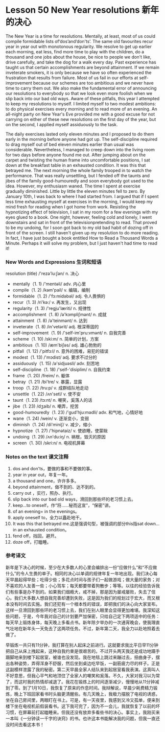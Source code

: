 # Lesson 50 New Year resolutions 新年的决心
The New Year is a time for resolutions. Mentally, at least, most of us could compile formidable lists of‘dos’and‘don'ts’. The same old favourites recur year in year out with monotonous regularity. We resolve to get up earlier each morning, eat less, find more time to play with the children, do a thousand and one jobs about the house, be nice to people we don't like, drive carefully, and take the dog for a walk every day. Past experience has taught us that certain accomplishments are beyond attainment. If we remain inveterate smokers, it is only because we have so often experienced the frustration that results from failure. Most of us fail in our efforts at self-improvement because our schemes are too ambitious and we never have time to carry them out. We also make the fundamental error of announcing our resolutions to everybody so that we look even more foolish when we slip back into our bad old ways. Aware of these pitfalls, this year I attempted to keep my resolutions to myself. I limited myself to two modest ambitions: to do physical exercises every morning and to read more of an evening. An all-night party on New Year's Eve provided me with a good excuse for not carrying on either of these new resolutions on the first day of the year, but on the second, I applied myself assiduously to the task.

The daily exercises lasted only eleven minutes and I proposed to do them early in the morning before anyone had got up. The self-discipline required to drag myself out of bed eleven minutes earlier than usual was considerable. Nevertheless, I managed to creep down into the living room for two days before anyone found me out. After jumping about on the carpet and twisting the human frame into uncomfortable positions, I sat down at the breakfast table in an exhausted condition. It was this that betrayed me. The next morning the whole family trooped in to watch the performance. That was really unsettling, but I fended off the taunts and jibes of the family good-humouredly and soon everybody got used to the idea. However, my enthusiasm waned. The time I spent at exercise gradually diminished. Little by little the eleven minutes fell to zero. By January 10th, I was back to where I had started from. I argued that if I spent less time exhausting myself at exercises in the morning, I would keep my mind fresh for reading when I got home from work. Resisting the hypnotizing effect of television, I sat in my room for a few evenings with my eyes glued to a book. One night, however, feeling cold and lonely, I went downstairs and sat in front of the televisionpretending to read. That proved to be my undoing, for I soon got back to my old bad habit of dozing off in front of the screen. I still haven't given up my resolution to do more reading. In fact, I have just bought a book entitled How to Read a Thousand Words a Minute. Perhaps it will solve my problem, but I just haven't had time to read it!

### New Words and Expressions 生词和短语

resolution (title) /'rezə'lu:ʃən/ n. 决心
* mentally（1. 1) /'mentəli/ adv. 内心里
* compile（1. 2) /kəm'pail/ v. 编辑，编制
* formidable（1. 2) /'fɔ:midəbəl/ adj. 令人畏惧的
* recur（1. 3) /ri'kə:/ v. 再发生，又出现
* regularity（1. 3) /'regju'læriti/ n. 规律性
* accomplishment（1. 8) /ə'kɔmpliʃmənt/ n. 成就
* attainment（1. 8) /ə'teinmənt/ n. 达到
* inveterate（1. 8) /in'vetərit/ adj. 根深蒂固的
* self-improvement（1. 9) /'self-im'pru:vmənt/ n. 自我完善
* scheme（1. 10) /ski:m/ n. 简单的计划，方案
* ambitious（1. 10) /æm'biʃəs/ adj. 雄心勃勃的
* pitfall（1. 12) /'pitfɔ:l/ n. 意外的困难，易犯的错误
* modest（1. 13) /'mɔdist/ adj. 要求不过分的
* assiduously（1. 15) /ə'sidjuəsli/ adv. 刻苦地
* self-discipline（1. 18) /'self-'disiplim/ n. 自我约束
* frame（1. 20) /freim/ n. 躯体
* betray（1. 21) /bi'tre/ v. 暴露，显露
* troop（1. 22) /tru:p/ v. 成群结队地走动
* unsettle（1. 22) /ʌn'setl/ v. 使不安
* taunt（1. 23) /tɔ:nt/ n. 嘲笑，奚落人的话
* jibe（1. 23) /dʒaib/ n. 嘲弄，挖苦
* good-humouredly（1. 23) /'gud'hju:mədli/ adv. 和气地，心情好地
* wane（1. 24) /wein/ v. 逐渐变小，变弱
* diminish（1. 24) /di'miniʃ/ v. 减少，缩小
* hypnotize（1. 27) /'hipnətaiz/ v. 使欲睡，使蒙眬
* undoing（1. 29) /ʌn'du:iŋ/ n. 祸根，毁灭的原因
* screen（1. 30) /skri:n/ n. 电视机屏幕

### Notes on the text 课文注释

1. dos and don'ts，要做的事和不要做的事。
2. year in year out，年复一年。
3. a thousand and one，许许多多。
4. beyond attainment，做不到的、达不到的。
5. carry out ，实行，照办、执行。
6. slip back into our bad old ways，滑回到那些坏的老习惯上去。
7. keep…to oneself，作“将……秘而这宣”，“保密”讲。
8. of an evening= in the evenings。
9. apply oneself to，全力以矗赴地干。
10. It was this that betrayed me.这是强调句型，被强调的部分this指sat down…in an exhausted condition。
11. fend off，挡回，避开。
12. doze off，打瞌睡。

### 参考译文

新年是下决心的时候，至少在大多数人的心里会编排出一份“应做什么”和“不应做什么”的令人生畏的单子。相同的决心以单调的规律年复一年地出现。我们决心每天早晨起得早些；吃得少些；多花点时间与孩子们一起做游戏；做大量的家务；对不喜欢的人友善一些；小心驾车；每天都要带着狗散步；等等。以往的经验告诉我们有些事是办不到的。如果我们烟瘾大，戒不掉，那是因为屡戒屡败，失去了信心。我们大多数人想自我完善却遭到失败，这是因为我们的规划过于宏大，而又根本没有时间去实施。我们还犯有一个根本性的错误，即把我们的决心向大家宣布。这样一旦滑回到那些环的老习惯上去，我们在别人眼里会显得更加难堪。我深知这些问题，于是，今年我对自己的计划要严加保密，只给自己定下两项适中的任务：每天早上锻炼身体，每天晚上多看点书。新年除夕举办的一次通宵晚会，使我理直气壮地在新年头一天免去了这两项任务。不过，新年第二天，我全力以赴地照着去做了。

早锻炼一共只有11分钟，我打算在别人起床之前进行。这就要求我比平日早11分钟把自己从床上拽起来，这种自我约束是很艰苦的。不过开头两天我还是成功地蹑手蹑脚地来到楼下起居室，被谁也没发现。我在地毯上跳过来蹦过去，扭曲身子，摆出各种姿势，弄得浑身不舒服，然后坐到桌边吃早饭，一副筋疲力尽的样子。正是这副模样泄露了我的秘密。第二天早晨全家人结队来到起居室看我表演。这真叫人不好意思，但我心平气和地顶住了全家人的嘲笑和奚落。不久，大家对我习以为常了，而这时我的热情却减退了。我花在锻炼上的时间逐渐减少，慢慢地从11分钟减到了零。到了1月10日，我恢复了原来的作息时间。我辩解说，早晨少耗费精力锻炼，晚上下班回家看书时头脑更清醒些。有几天晚上，我极力摆脱了电视的诱惑，坐在自己房间里，两眼盯在书上。可是，有一天夜里，我感到又冷又孤单，便来到楼下坐在电视机前假装看书。这下我可完了，因为不一会儿，我就恢复了以前的坏习惯，在屏幕前打起瞌睡来。但我还没有放弃多看些书的决心。事实上，我刚买来一本叫《一分钟读一千字的诀窍》的书。也许这本书能解决我的问题，但我一直还没时间去看这本书！

